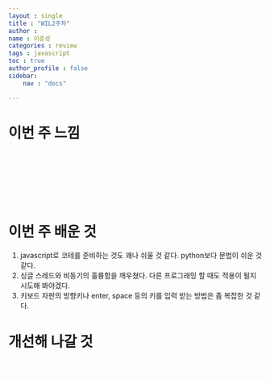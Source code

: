 ```yaml
---
layout : single
title : "WIL2주차"
author : 
name : 이준성
categories : review
tags : javascript
toc : true
author_profile : false
sidebar:
    nav : "docs"

---
```


# 이번 주 느낌
<span style = "color:white; font-size:70%">
이번 주는 개인 과제로 로그라이크 게임을 만들게 되었다. <br>
월요일, 화요일엔 javascript의 기본 이론을 10시간 수강했고, 남은 시간엔 제공해준 스켈레톤 코드를 분석, 게임을 만드는 시간이었다.<br>
저번 시간에 사용했던 와이어 프레임 툴을 사용하여 먼저 초안을 잡고 수정해 나가며 이번 주에 기본 게임은 만들었다.<br>
공격, 연속 공격, 방어, 도망을 구현하면서 그렇게 화려한 기술을 사용하진 않았다.<br>
이 프로젝트 제출이 11월 18일 까지니까 가능한 한 최대한 작업을 해보도록 하겠다.<br>
코딩 테스트 연습도 하긴 했는데 아직은 초입 단계라 문제 없었다.<br>
</span>

# 이번 주 배운 것
1. javascript로 코테를 준비하는 것도 꽤나 쉬울 것 같다. python보다 문법이 쉬운 것 같다.
2. 싱글 스레드와 비동기의 훌륭함을 깨우쳤다. 다른 프로그래밍 할 때도 적용이 될지 시도해 봐야겠다.
3. 키보드 자판의 방향키나 enter, space 등의 키를 입력 받는 방법은 좀 복잡한 것 같다.


# 개선해 나갈 것
<span style = "color:white; font-size:70%">
중간중간 일어나 스트레칭이나 휴식을 취하는 건 역시 중요한 듯 싶다.<br>
안 그러면 내가 지루해서 그만두게 될 것 같다.
</span>
